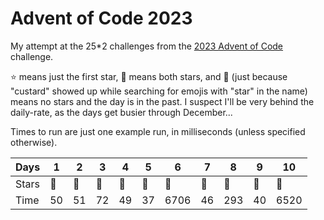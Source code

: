 # Advent of Code 2023

My attempt at the 25*2 challenges from the [2023 Advent of
Code](https://adventofcode.com/2023) challenge.

:star: means just the first star, :star2: means both stars, and :custard: (just
because "custard" showed up while searching for emojis with "star" in the name)
means no stars and the day is in the past. I suspect I'll be very behind the
daily-rate, as the days get busier through December...

Times to run are just one example run, in milliseconds (unless specified otherwise).

| Days | 1 | 2 | 3 | 4 | 5 | 6 | 7 | 8 | 9 | 10 |
|-|-|-|-|-|-|-|-|-|-|-|
| Stars | :star2: | :star2: | :star2: | :star2: | :star2: | :star2: | :star2: | :star2: | :star2: | :star2: |
| Time | 50 | 51 | 72 | 49 | 37 | 6706 | 46 | 293 | 40 | 6520 |